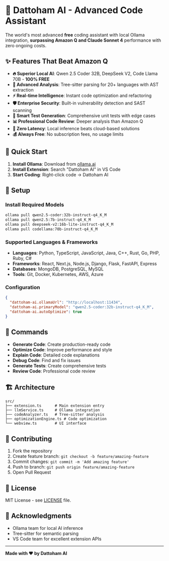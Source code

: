 # 🤖 Dattoham AI - Advanced Code Assistant

The world's most advanced **free** coding assistant with local Ollama integration, **surpassing Amazon Q and Claude Sonnet 4** performance with zero ongoing costs.

## ✨ Features That Beat Amazon Q

- **🔥 Superior Local AI**: Qwen 2.5 Coder 32B, DeepSeek V2, Code Llama 70B - **100% FREE**
- **🌳 Advanced Analysis**: Tree-sitter parsing for 20+ languages with AST extraction
- **⚡ Real-time Intelligence**: Instant code optimization and refactoring
- **🛡️ Enterprise Security**: Built-in vulnerability detection and SAST scanning
- **🧪 Smart Test Generation**: Comprehensive unit tests with edge cases
- **📊 Professional Code Review**: Deeper analysis than Amazon Q
- **🚀 Zero Latency**: Local inference beats cloud-based solutions
- **💰 Always Free**: No subscription fees, no usage limits

## 🚀 Quick Start

1. **Install Ollama**: Download from [ollama.ai](https://ollama.ai)
2. **Install Extension**: Search "Dattoham AI" in VS Code
3. **Start Coding**: Right-click code → Dattoham AI

## 🔧 Setup

### Install Required Models
```bash
ollama pull qwen2.5-coder:32b-instruct-q4_K_M
ollama pull qwen2.5:7b-instruct-q4_K_M
ollama pull deepseek-v2:16b-lite-instruct-q4_K_M
ollama pull codellama:70b-instruct-q4_K_M
```

### Supported Languages & Frameworks
- **Languages**: Python, TypeScript, JavaScript, Java, C++, Rust, Go, PHP, Ruby, C#
- **Frameworks**: React, Next.js, Node.js, Django, Flask, FastAPI, Express
- **Databases**: MongoDB, PostgreSQL, MySQL
- **Tools**: Git, Docker, Kubernetes, AWS, Azure

### Configuration
```json
{
  "dattoham-ai.ollamaUrl": "http://localhost:11434",
  "dattoham-ai.primaryModel": "qwen2.5-coder:32b-instruct-q4_K_M",
  "dattoham-ai.autoOptimize": true
}
```

## 🎯 Commands

- **Generate Code**: Create production-ready code
- **Optimize Code**: Improve performance and style
- **Explain Code**: Detailed code explanations
- **Debug Code**: Find and fix issues
- **Generate Tests**: Create comprehensive tests
- **Review Code**: Professional code review

## 🏗️ Architecture

```
src/
├── extension.ts      # Main extension entry
├── llmService.ts     # Ollama integration
├── codeAnalyzer.ts   # Tree-sitter analysis
├── optimizationEngine.ts # Code optimization
└── webview.ts        # UI interface
```

## 🤝 Contributing

1. Fork the repository
2. Create feature branch: `git checkout -b feature/amazing-feature`
3. Commit changes: `git commit -m 'Add amazing feature'`
4. Push to branch: `git push origin feature/amazing-feature`
5. Open Pull Request

## 📄 License

MIT License - see [LICENSE](LICENSE) file.

## 🙏 Acknowledgments

- Ollama team for local AI inference
- Tree-sitter for semantic parsing
- VS Code team for excellent extension APIs

---

**Made with ❤️ by Dattoham AI**